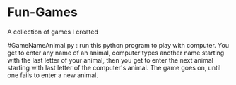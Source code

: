 # Fun-Games
A collection of games I created

#GameNameAnimal.py : run this python program to play with computer. You get to enter any name of an animal, computer types another name starting with the last letter of your animal, then you get to enter the next animal starting with last letter of the computer's animal. The game goes on, until one fails to enter a new animal.
